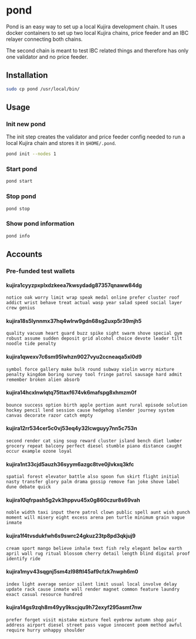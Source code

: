 # pond

Pond is an easy way to set up a local Kujira development chain. It uses docker containers to set up two local Kujira chains, price feeder and an IBC relayer connecting both chains.

The second chain is meant to test IBC related things and therefore has only one validator and no price feeder.

## Installation

```bash
sudo cp pond /usr/local/bin/
```

## Usage

### Init new pond

The init step creates the validator and price feeder config needed to run a local Kujira chain and stores it in `$HOME/.pond`.

```bash
pond init --nodes 1
```

### Start pond

```bash
pond start
```

### Stop pond

```bash
pond stop
```

### Show pond information

```bash
pond info
```

## Accounts

### Pre-funded test wallets

#### kujira1cyyzpxplxdzkeea7kwsydadg87357qnaww84dg

```text
notice oak worry limit wrap speak medal online prefer cluster roof addict wrist behave treat actual wasp year salad speed social layer crew genius
```

#### kujira18s5lynnmx37hq4wlrw9gdn68sg2uxp5r39mjh5

```text
quality vacuum heart guard buzz spike sight swarm shove special gym robust assume sudden deposit grid alcohol choice devote leader tilt noodle tide penalty
```

#### kujira1qwexv7c6sm95lwhzn9027vyu2ccneaqa5xl0d9

```text
symbol force gallery make bulk round subway violin worry mixture penalty kingdom boring survey tool fringe patrol sausage hard admit remember broken alien absorb
```

#### kujira14hcxlnwlqtq75ttaxf674vk6mafspg8xhmzm0f

```text
bounce success option birth apple portion aunt rural episode solution hockey pencil lend session cause hedgehog slender journey system canvas decorate razor catch empty
```

#### kujira12rr534cer5c0vj53eq4y32lcwguyy7nn5c753n

```text
second render cat sing soup reward cluster island bench diet lumber grocery repeat balcony perfect diesel stumble piano distance caught occur example ozone loyal
```

#### kujira1nt33cjd5auzh36syym6azgc8tve0jlvkxq3kfc

```text
spatial forest elevator battle also spoon fun skirt flight initial nasty transfer glory palm drama gossip remove fan joke shove label dune debate quick
```

#### kujira10qfrpash5g2vk3hppvu45x0g860czur8s69vah

```text
noble width taxi input there patrol clown public spell aunt wish punch moment will misery eight excess arena pen turtle minimum grain vague inmate
```

#### kujira1f4tvsdukfwh6s9swrc24gkuz23tp8pd3qkjuj9

```text
cream sport mango believe inhale text fish rely elegant below earth april wall rug ritual blossom cherry detail length blind digital proof identify ride
```

#### kujira1myv43sqgnj5sm4zl98ftl45af9cfzk7nwph6m0

```text
index light average senior silent limit usual local involve delay update rack cause inmate wall render magnet common feature laundry exact casual resource hundred
```

#### kujira14gs9zqh8m49yy9kscjqu9h72exyf295asmt7nw

```text
prefer forget visit mistake mixture feel eyebrow autumn shop pair address airport diesel street pass vague innocent poem method awful require hurry unhappy shoulder
```
